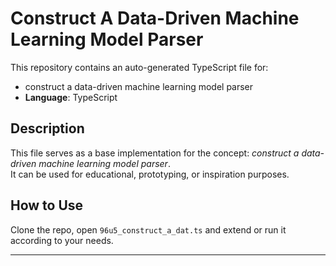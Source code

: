 # Construct A Data-Driven Machine Learning Model Parser

This repository contains an auto-generated TypeScript file for:

- construct a data-driven machine learning model parser
- **Language**: TypeScript

## Description

This file serves as a base implementation for the concept: *construct a data-driven machine learning model parser*.  
It can be used for educational, prototyping, or inspiration purposes.

## How to Use

Clone the repo, open `96u5_construct_a_dat.ts` and extend or run it according to your needs.

---


